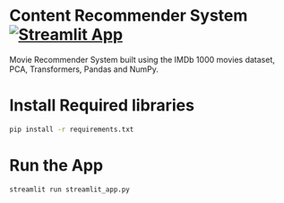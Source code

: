 # Content Recommender System [![Streamlit App](https://static.streamlit.io/badges/streamlit_badge_black_white.svg)](https://share.streamlit.io/pradholla/content-recommender/main)
Movie Recommender System built using the IMDb 1000 movies dataset, PCA, Transformers, Pandas and NumPy.

# Install Required libraries

```bash
pip install -r requirements.txt
```

# Run the App
```bash
streamlit run streamlit_app.py
```
